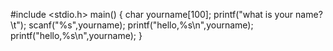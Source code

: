 #include <stdio.h>
main()
{
char yourname[100];
printf("what is your name?\t");
scanf("%s",yourname);
printf("hello,%s\n",yourname);
printf("hello,%s\n",yourname);
}
